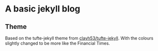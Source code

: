 # A basic jekyll blog

## Theme
Based on the tufte-jekyll theme from [clayh53/tufte-jekyll](https://github.com/clayh53/tufte-jekyll).
With the colours slightly changed to be more like the Financial Times.